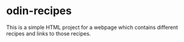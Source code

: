 # odin-recipes
This is a simple HTML project for a webpage which contains different recipes and links to those recipes.